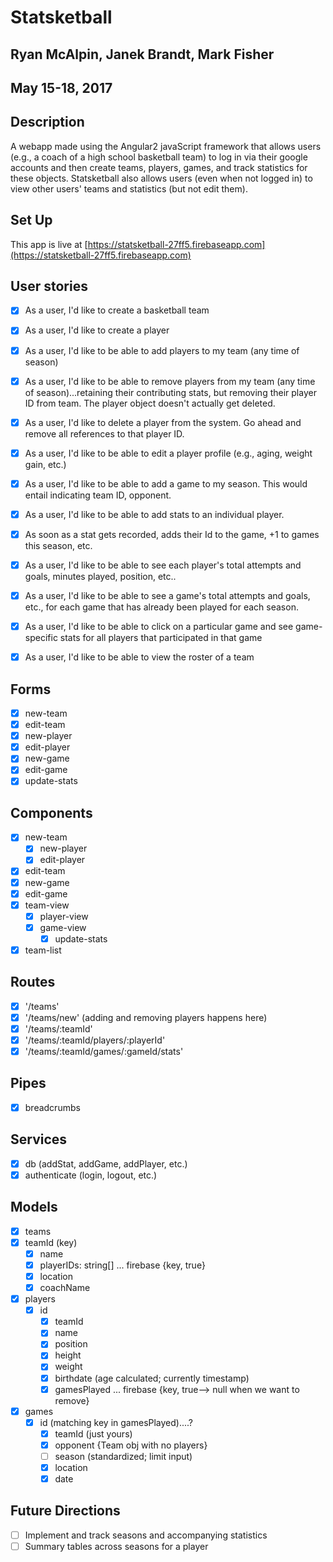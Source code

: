 # Statsketball

## Ryan McAlpin, Janek Brandt, Mark Fisher

## May 15-18, 2017

## Description
A webapp made using the Angular2 javaScript framework that allows users (e.g., a coach of a high school basketball team) to log in via their google accounts and then create teams, players, games, and track statistics for these objects. Statsketball also allows users (even when not logged in) to view other users' teams and statistics (but not edit them).

## Set Up

This app is live at [https://statsketball-27ff5.firebaseapp.com](https://statsketball-27ff5.firebaseapp.com)

## User stories
- [x] As a user, I'd like to create a basketball team
- [x] As a user, I'd like to create a player
- [x] As a user, I'd like to be able to add players to my team (any time of season)
- [x] As a user, I'd like to be able to remove players from my team (any time of season)...retaining their contributing stats, but removing their player ID from team. The player object doesn't actually get deleted.
- [x] As a user, I'd like to delete a player from the system. Go ahead and remove all references to that player ID.
- [x] As a user, I'd like to be able to edit a player profile (e.g., aging, weight gain, etc.)
- [x] As a user, I'd like to be able to add a game to my season. This would entail indicating team ID, opponent.
- [x] As a user, I'd like to be able to add stats to an individual player.
- [x] As soon as a stat gets recorded, adds their Id to the game, +1 to games this season, etc.
- [x] As a user, I'd like to be able to see each player's total attempts and goals, minutes played, position, etc..
- [x] As a user, I'd like to be able to see a game's total attempts and goals, etc., for each game that has already been played for each season.
- [x] As a user, I'd like to be able to click on a particular game and see game-specific stats for all players that participated in that game
- [x] As a user, I'd like to be able to view the roster of a team


## Forms
- [x] new-team
- [x] edit-team
- [x] new-player
- [x] edit-player
- [x] new-game
- [x] edit-game
- [x] update-stats

## Components
- [x] new-team
  - [x] new-player
  - [x] edit-player
- [x] edit-team
- [x] new-game
- [x] edit-game
- [x] team-view
  - [x] player-view
  - [x] game-view
    - [x] update-stats
- [x] team-list

## Routes
- [x] '/teams'
- [x] '/teams/new' (adding and removing players happens here)
- [x] '/teams/:teamId'
- [x] '/teams/:teamId/players/:playerId'
- [x] '/teams/:teamId/games/:gameId/stats'

## Pipes
- [x] breadcrumbs

## Services
- [x] db (addStat, addGame, addPlayer, etc.)
- [x] authenticate (login, logout, etc.)

## Models
- [x] teams
 - [x] teamId (key)
   - [x] name
   - [x] playerIDs: string[] ... firebase {key, true}
   - [x] location
   - [x] coachName

- [x] players
  - [x] id
    - [x] teamId
    - [x] name
    - [x] position
    - [x] height
    - [x] weight
    - [x] birthdate (age calculated; currently timestamp)
    - [x] gamesPlayed ... firebase {key, true--> null when we want to remove}

- [x] games
  - [x] id (matching key in gamesPlayed)....?
    - [x] teamId (just yours)
    - [x] opponent {Team obj with no players}
    - [ ] season (standardized; limit input)
    - [x] location
    - [x] date

## Future Directions
- [ ] Implement and track seasons and accompanying statistics
- [ ] Summary tables across seasons for a player
